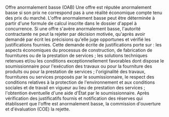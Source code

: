 Offre anormalement basse (OAB)
Une offre est réputée anormalement basse si son prix ne correspond pas à
une réalité économique compte tenu des prix du marché.
L'offre anormalement basse peut être déterminée à partir d'une formule
de calcul inscrite dans le dossier d'appel à concurrence.
Si une offre s'avère anormalement basse, l'autorité contractante ne
peut la rejeter par décision motivée, qu'après avoir demandé par écrit
les précisions qu'elle juge opportunes et vérifié les justifications
fournies.
Cette demande écrite de justifications porte sur :
les aspects économiques du processus de construction, de fabrication
de fournitures ou de la prestation de services ;
les solutions techniques retenues et/ou les conditions
exceptionnellement favorables dont dispose le soumissionnaire pour
l'exécution des travaux ou pour la fourniture des produits ou pour la
prestation de services ;
l'originalité des travaux, fournitures ou services proposés par le
soumissionnaire,
le respect des conditions relatives à la protection de l'environnement
et aux conditions sociales et de travail en vigueur au lieu de
prestation des services ;
l'obtention éventuelle d'une aide d'État par le soumissionnaire.
Après vérification des justificatifs fournis et notification des
réserves qui établissent que l'offre est anormalement basse, la
commission d'ouverture et d'évaluation (COE) la rejette.